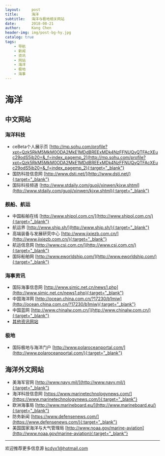 ```yaml
---
layout:     post
title:      海洋
subtitle:   海洋与极地相关网站
date:       2018-08-21
author:     Kang Chen
header-img: img/post-bg-hy.jpg
catalog: true
tags:
    - 导航
    - 新闻
    - 资讯
    - 网站
    - 海洋
    - 极地
    - 海事
---
```


# 海洋

## 中文网站

### 海洋科技

- ceBeta个人展示页 [http://mp.sohu.com/profile?xpt=Qzk5RkM5MkM0ODA2MkE1MDdBREExMDk4NzFFNUQyQTFAcXEuc29odS5jb20=&_f=index_pagemp_2](http://mp.sohu.com/profile?xpt=Qzk5RkM5MkM0ODA2MkE1MDdBREExMDk4NzFFNUQyQTFAcXEuc29odS5jb20=&_f=index_pagemp_2){:target="_blank"}
- 国防科技信息网 [http://www.dsti.net/](http://www.dsti.net/){:target="_blank"}
- 国际科技频道 [http://www.stdaily.com/guoji/xinwen/kjxw.shtml](http://www.stdaily.com/guoji/xinwen/kjxw.shtml){:target="_blank"}

### 舰船、航运

- 中国船舶在线 [http://www.shipol.com.cn/](http://www.shipol.com.cn/){:target="_blank"}
- 航运界 [http://www.ship.sh/](http://www.ship.sh/){:target="_blank"}
- 高端装备与发展研究中心 [http://www.jixiezb.com.cn/](http://www.jixiezb.com.cn/){:target="_blank"}
- 航运信息网 [http://www.csi.com.cn/](http://www.csi.com.cn/){:target="_blank"}
- 国际船舶网 [http://www.eworldship.com/](http://www.eworldship.com/){:target="_blank"}

### 海事资讯

- 国际海事信息网 [http://www.simic.net.cn/news1.php](http://www.simic.net.cn/news1.php){:target="_blank"}
- 中国海洋网 [http://ocean.china.com.cn/?17230/b1miw](http://ocean.china.com.cn/?17230/b1miw){:target="_blank"}
- 中国蓝网 [http://www.chinalw.com.cn/](http://www.chinalw.com.cn/){:target="_blank"}
- [其他资讯网站](/综合.html#综合新闻)
  
### 极地

- 国际极地与海洋门户 [http://www.polaroceanportal.com/](http://www.polaroceanportal.com/){:target="_blank"}

## 海洋外文网站

- 美海军官网 [http://www.navy.mil/](http://www.navy.mil/){:target="_blank"}
- 海洋科技信息网 [https://www.marinetechnologynews.com/](https://www.marinetechnologynews.com/){:target="_blank"}
- 欧洲海事局 [http://www.marineboard.eu/](http://www.marineboard.eu/){:target="_blank"}
- 防务新闻 [https://www.defensenews.com/](https://www.defensenews.com/){:target="_blank"}
- 美国国家海洋与大气管理局 [http://www.noaa.gov/marine-aviation](http://www.noaa.gov/marine-aviation){:target="_blank"}

----

欢迎推荐更多信息源 kcdyx1@hotmail.com